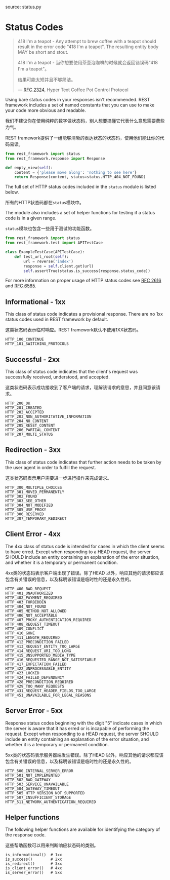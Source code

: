 source: status.py

# Status Codes

> 418 I'm a teapot - Any attempt to brew coffee with a teapot should result in the error code "418 I'm a teapot".  The resulting entity body MAY be short and stout.
>
> 418 I'm a teapot - 当你想要使用茶壶泡咖啡的时候就会返回错误码"418 I'm a teapot"。
>
> 结果可能太短并且不够简洁。
>
> &mdash; [RFC 2324][rfc2324], Hyper Text Coffee Pot Control Protocol

Using bare status codes in your responses isn't recommended.  REST framework includes a set of named constants that you can use to make your code more obvious and readable.

我们不建议你在使用纯粹的数字做状态码，别人想要搞懂它代表什么意思需要费些力气。

REST framework提供了一组能够清晰的表达状态的状态码，使用他们能让你的代码易读。

```python
from rest_framework import status
from rest_framework.response import Response

def empty_view(self):
    content = {'please move along': 'nothing to see here'}
    return Response(content, status=status.HTTP_404_NOT_FOUND)
```

The full set of HTTP status codes included in the `status` module is listed below.

所有的HTTP状态码都在`status`模块中。

The module also includes a set of helper functions for testing if a status code is in a given range.

`status`模块也包含一些用于测试的功能函数。

```python
from rest_framework import status
from rest_framework.test import APITestCase

class ExampleTestCase(APITestCase):
    def test_url_root(self):
        url = reverse('index')
        response = self.client.get(url)
        self.assertTrue(status.is_success(response.status_code))
```


For more information on proper usage of HTTP status codes see [RFC 2616][rfc2616]
and [RFC 6585][rfc6585].

## Informational - 1xx

This class of status code indicates a provisional response.  There are no 1xx status codes used in REST framework by default.

这类状态码表示临时响应。REST framework默认不使用1XX状态码。

    HTTP_100_CONTINUE
    HTTP_101_SWITCHING_PROTOCOLS

## Successful - 2xx

This class of status code indicates that the client's request was successfully received, understood, and accepted.

这类状态码表示成功接收到了客户端的请求，理解该请求的意思，并且同意该请求。

    HTTP_200_OK
    HTTP_201_CREATED
    HTTP_202_ACCEPTED
    HTTP_203_NON_AUTHORITATIVE_INFORMATION
    HTTP_204_NO_CONTENT
    HTTP_205_RESET_CONTENT
    HTTP_206_PARTIAL_CONTENT
    HTTP_207_MULTI_STATUS

## Redirection - 3xx

This class of status code indicates that further action needs to be taken by the user agent in order to fulfill the request.

这类状态码表示用户需要进一步进行操作来完成请求。

    HTTP_300_MULTIPLE_CHOICES
    HTTP_301_MOVED_PERMANENTLY
    HTTP_302_FOUND
    HTTP_303_SEE_OTHER
    HTTP_304_NOT_MODIFIED
    HTTP_305_USE_PROXY
    HTTP_306_RESERVED
    HTTP_307_TEMPORARY_REDIRECT

## Client Error - 4xx

The 4xx class of status code is intended for cases in which the client seems to have erred.  Except when responding to a HEAD request, the server SHOULD include an entity containing an explanation of the error situation, and whether it is a temporary or permanent condition.

4xx类的状态码表示客户端出现了错误。除了HEAD 以外，响应其他的请求都应该包含有关错误的信息，以及标明该错误是临时性的还是永久性的。

    HTTP_400_BAD_REQUEST
    HTTP_401_UNAUTHORIZED
    HTTP_402_PAYMENT_REQUIRED
    HTTP_403_FORBIDDEN
    HTTP_404_NOT_FOUND
    HTTP_405_METHOD_NOT_ALLOWED
    HTTP_406_NOT_ACCEPTABLE
    HTTP_407_PROXY_AUTHENTICATION_REQUIRED
    HTTP_408_REQUEST_TIMEOUT
    HTTP_409_CONFLICT
    HTTP_410_GONE
    HTTP_411_LENGTH_REQUIRED
    HTTP_412_PRECONDITION_FAILED
    HTTP_413_REQUEST_ENTITY_TOO_LARGE
    HTTP_414_REQUEST_URI_TOO_LONG
    HTTP_415_UNSUPPORTED_MEDIA_TYPE
    HTTP_416_REQUESTED_RANGE_NOT_SATISFIABLE
    HTTP_417_EXPECTATION_FAILED
    HTTP_422_UNPROCESSABLE_ENTITY
    HTTP_423_LOCKED
    HTTP_424_FAILED_DEPENDENCY
    HTTP_428_PRECONDITION_REQUIRED
    HTTP_429_TOO_MANY_REQUESTS
    HTTP_431_REQUEST_HEADER_FIELDS_TOO_LARGE
    HTTP_451_UNAVAILABLE_FOR_LEGAL_REASONS

## Server Error - 5xx

Response status codes beginning with the digit "5" indicate cases in which the server is aware that it has erred or is incapable of performing the request.  Except when responding to a HEAD request, the server SHOULD include an entity containing an explanation of the error situation, and whether it is a temporary or permanent condition.

5xx类的状态码表示服务器端发生错误。除了HEAD 以外，响应其他的请求都应该包含有关错误的信息，以及标明该错误是临时性的还是永久性的。

    HTTP_500_INTERNAL_SERVER_ERROR
    HTTP_501_NOT_IMPLEMENTED
    HTTP_502_BAD_GATEWAY
    HTTP_503_SERVICE_UNAVAILABLE
    HTTP_504_GATEWAY_TIMEOUT
    HTTP_505_HTTP_VERSION_NOT_SUPPORTED
    HTTP_507_INSUFFICIENT_STORAGE
    HTTP_511_NETWORK_AUTHENTICATION_REQUIRED

## Helper functions

The following helper functions are available for identifying the category of the response code.

这些帮助函数可以用来判断响应状态码的类别。

    is_informational()  # 1xx
    is_success()        # 2xx
    is_redirect()       # 3xx
    is_client_error()   # 4xx
    is_server_error()   # 5xx

[rfc2324]: http://www.ietf.org/rfc/rfc2324.txt
[rfc2616]: http://www.w3.org/Protocols/rfc2616/rfc2616-sec10.html
[rfc6585]: http://tools.ietf.org/html/rfc6585
